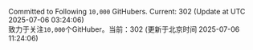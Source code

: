 Committed to Following `10,000` GitHubers. Current: <!-- FOLLOWING_COUNT -->302<!-- FOLLOWING_COUNT --> (Update at UTC <!-- LAST_UPDATED -->2025-07-06 03:24:06<!-- LAST_UPDATED -->)<br>
致力于关注`10,000`个GitHuber。当前：<!-- FOLLOWING_COUNT -->302<!-- FOLLOWING_COUNT --> (更新于北京时间 <!-- LAST_UPDATED_CST -->2025-07-06 11:24:06<!-- LAST_UPDATED_CST -->)
